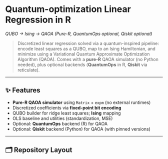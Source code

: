 # Quantum-optimization Linear Regression in R
_QUBO → Ising → QAOA (Pure-R, QuantumOps optional, Qiskit optional)_

> Discretized linear regression solved via a quantum-inspired pipeline: encode least squares as a QUBO, map to an Ising Hamiltonian, and minimize using a Variational Quantum Approximate Optimization Algorithm (QAOA). Comes with a **pure-R** QAOA simulator (no Python needed), plus optional backends (**QuantumOps** in R, **Qiskit** via reticulate).

---

## ✨ Features
- **Pure-R QAOA simulator** using `Matrix` + `expm` (no external runtimes)
- Discretized coefficients via **fixed-point bit encoding**
- QUBO builder for ridge least squares; **Ising** mapping
- OLS baseline and utilities (standardization, MSE)
- Optional: **QuantumOps** backend (R) for QAOA
- Optional: **Qiskit** backend (Python) for QAOA (with pinned versions)

---

## 🗂️ Repository Layout

